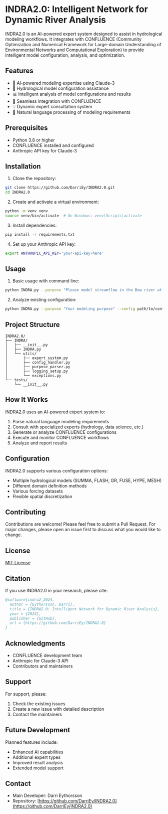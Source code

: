 # INDRA2.0: Intelligent Network for Dynamic River Analysis

INDRA2.0 is an AI-powered expert system designed to assist in hydrological modeling workflows. It integrates with CONFLUENCE (Community Optimization and Numerical Framework for Large-domain Understanding of Environmental Networks and Computational Exploration) to provide intelligent model configuration, analysis, and optimization.

## Features

- 🤖 AI-powered modeling expertise using Claude-3
- 🌊 Hydrological model configuration assistance
- 📊 Intelligent analysis of model configurations and results
- 🔄 Seamless integration with CONFLUENCE
- 💡 Dynamic expert consultation system
- 📝 Natural language processing of modeling requirements

## Prerequisites

- Python 3.8 or higher
- CONFLUENCE installed and configured
- Anthropic API key for Claude-3

## Installation

1. Clone the repository:
```bash
git clone https://github.com/DarriEy/INDRA2.0.git
cd INDRA2.0
```

2. Create and activate a virtual environment:
```bash
python -m venv venv
source venv/bin/activate  # On Windows: venv\Scripts\activate
```

3. Install dependencies:
```bash
pip install -r requirements.txt
```

4. Set up your Anthropic API key:
```bash
export ANTHROPIC_API_KEY='your-api-key-here'
```

## Usage

1. Basic usage with command line:
```bash
python INDRA.py --purpose "Please model streamflow in the Bow river at Banff"
```

2. Analyze existing configuration:
```bash
python INDRA.py --purpose "Your modeling purpose" --config path/to/config.yaml
```

## Project Structure

```
INDRA2.0/
├── INDRA/
│   ├── __init__.py
│   ├── INDRA.py
│   └── utils/
│       ├── expert_system.py
│       ├── config_handler.py
│       ├── purpose_parser.py
│       ├── logging_setup.py
│       └── exceptions.py
└── tests/
    └── __init__.py
```

## How It Works

INDRA2.0 uses an AI-powered expert system to:

1. Parse natural language modeling requirements
2. Consult with specialized experts (hydrology, data science, etc.)
3. Generate or analyze CONFLUENCE configurations
4. Execute and monitor CONFLUENCE workflows
5. Analyze and report results

## Configuration

INDRA2.0 supports various configuration options:

- Multiple hydrological models (SUMMA, FLASH, GR, FUSE, HYPE, MESH)
- Different domain definition methods
- Various forcing datasets
- Flexible spatial discretization

## Contributing

Contributions are welcome! Please feel free to submit a Pull Request. For major changes, please open an issue first to discuss what you would like to change.

## License

[MIT License](LICENSE)

## Citation

If you use INDRA2.0 in your research, please cite:

```bibtex
@software{indra2_2024,
  author = {Eythorsson, Darri},
  title = {INDRA2.0: Intelligent Network for Dynamic River Analysis},
  year = {2024},
  publisher = {GitHub},
  url = {https://github.com/DarriEy/INDRA2.0}
}
```

## Acknowledgments

- CONFLUENCE development team
- Anthropic for Claude-3 API
- Contributors and maintainers

## Support

For support, please:
1. Check the existing issues
2. Create a new issue with detailed description
3. Contact the maintainers

## Future Development

Planned features include:
- Enhanced AI capabilities
- Additional expert types
- Improved result analysis
- Extended model support

## Contact

- Main Developer: Darri Eythorsson
- Repository: [https://github.com/DarriEy/INDRA2.0](https://github.com/DarriEy/INDRA2.0)
